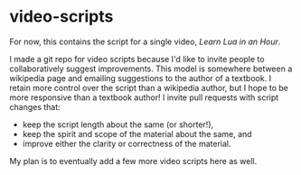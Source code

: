 # video-scripts

For now, this contains the script for a single video, *Learn Lua in an Hour*.

I made a git repo for video scripts because I'd like to invite people to collaboratively
suggest improvements. This model is somewhere between a wikipedia page and emailing
suggestions to the author of a textbook. I retain more control over the script than
a wikipedia author, but I hope to be more responsive than a textbook author!
I invite pull requests with script changes that:

* keep the script length about the same (or shorter!),
* keep the spirit and scope of the material about the same, and
* improve either the clarity or correctness of the material.

My plan is to eventually add a few more video scripts here as well.
